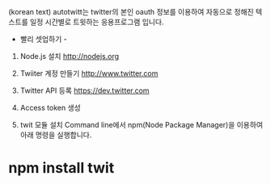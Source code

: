 (korean text)
autotwitt는 twitter의 본인 oauth 정보를 이용하여 자동으로 정해진 텍스트를 일정 시간별로 트윗하는 응용프로그램 입니다.

- 빨리 셋업하기 -

1. Node.js 설치
http://nodejs.org

2. Twiiter 계정 만들기
http://www.twitter.com

3. Twitter API 등록
https://dev.twitter.com

4. Access token 생성

5. twit 모듈 설치
Command line에서 npm(Node Package Manager)을 이용하여 아래 명령을 실행합니다.
# npm install twit


